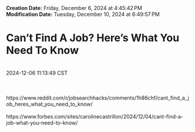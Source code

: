 <div><b>Creation Date:</b> Friday, December 6, 2024 at 4:45:42 PM<br></div>
<div><b>Modification Date:</b> Tuesday, December 10, 2024 at 6:49:57 PM<br></div>
<div><h1>Can’t Find A Job? Here’s What You Need To Know</h1></div>
<div><br></div>
<div> 2024-12-06 11:13:49 CST</div>
<div><br></div>
<div><br></div>
<div><br></div>
<div>https://www.reddit.com/r/jobsearchhacks/comments/1h86chf/cant_find_a_job_heres_what_you_need_to_know/</div>
<div><br></div>
<div>https://www.forbes.com/sites/carolinecastrillon/2024/12/04/cant-find-a-job-what-you-need-to-know/</div>

